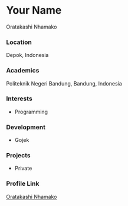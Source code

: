 # Your Name
Oratakashi Nhamako

### Location

Depok, Indonesia

### Academics

Politeknik Negeri Bandung, Bandung, Indonesia

### Interests

- Programming

### Development

- Gojek

### Projects

- Private

### Profile Link

[Oratakashi Nhamako](https://github.com/oratakashi)